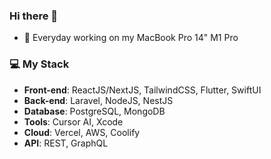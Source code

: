 ### Hi there 👋

- 🔭 Everyday working on my MacBook Pro 14" M1 Pro

### 💻 My Stack
- **Front-end**: ReactJS/NextJS, TailwindCSS, Flutter, SwiftUI
- **Back-end**: Laravel, NodeJS, NestJS
- **Database**: PostgreSQL, MongoDB
- **Tools**: Cursor AI, Xcode
- **Cloud**: Vercel, AWS, Coolify
- **API**: REST, GraphQL
<!--
**FrekiManagarm/FrekiManagarm** is a ✨ _special_ ✨ repository because its `README.md` (this file) appears on your GitHub profile.

Here are some ideas to get you started:



- 👯 I’m looking to collaborate on ...
- 🤔 I’m looking for help with ...
- 💬 Ask me about ...
- 📫 How to reach me: ...
- 😄 Pronouns: ...
- ⚡ Fun fact: ...
-->
